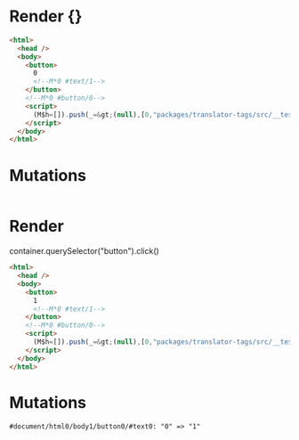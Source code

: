 # Render {}
```html
<html>
  <head />
  <body>
    <button>
      0
      <!--M*0 #text/1-->
    </button>
    <!--M*0 #button/0-->
    <script>
      (M$h=[]).push(_=&gt;(null),[0,"packages/translator-tags/src/__tests__/fixtures/basic-handler-refless/template.marko_0",])
    </script>
  </body>
</html>
```

# Mutations
```

```


# Render 
container.querySelector("button").click()

```html
<html>
  <head />
  <body>
    <button>
      1
      <!--M*0 #text/1-->
    </button>
    <!--M*0 #button/0-->
    <script>
      (M$h=[]).push(_=&gt;(null),[0,"packages/translator-tags/src/__tests__/fixtures/basic-handler-refless/template.marko_0",])
    </script>
  </body>
</html>
```

# Mutations
```
#document/html0/body1/button0/#text0: "0" => "1"
```